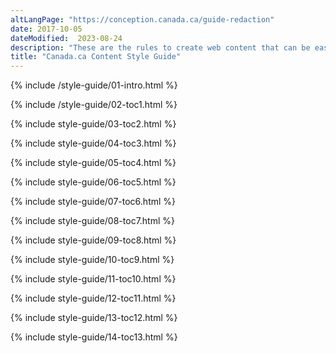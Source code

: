 ```yaml
---
altLangPage: "https://conception.canada.ca/guide-redaction"
date: 2017-10-05
dateModified:  2023-08-24
description: "These are the rules to create web content that can be easily found, understood and used."
title: "Canada.ca Content Style Guide"
---
```

<!-- Intro START id="intro" -->
{% include /style-guide/01-intro.html %} 
<!-- Intro of changes END --> 
<!-- Summary of changes START id="toc1" --> 
{% include /style-guide/02-toc1.html %} 
<!-- Summary of changes END --> 
<!-- Purpose START id="toc2" --> 
{% include style-guide/03-toc2.html %} 
<!--Purpose END --> 
<!-- Use of the style guide START id="toc3" --> 
{% include style-guide/04-toc3.html %} 
<!-- Use of the style guide END --> 
<!-- Related policies, standards and procedures START id="toc4" --> 
{% include style-guide/05-toc4.html %} 
<!-- Related policies, standards and procedures of changes END --> 
<!-- 1.0 Writing principles for web content START id="toc5" --> 
{% include style-guide/06-toc5.html %} 
<!-- 1.0 Writing principles for web content END --> 
<!-- 2.0 Plain language START id="toc6" --> 
{% include style-guide/07-toc6.html %} 
<!-- 2.0 Plain language END --> 
<!-- 3.0 Tone START id="toc7" --> 
{% include style-guide/08-toc7.html %} 
<!-- 3.0 Tone END --> 
<!-- 4.0 Style START id="toc8" --> 
{% include style-guide/09-toc8.html %} 
<!-- 4.0 Style END --> 
<!-- 5.0 Content structure START id="toc9" --> 
{% include style-guide/10-toc9.html %} 
<!-- 5.0 Content structure END --> 
<!-- 6.0 Images and videos START id="toc10" --> 
{% include style-guide/11-toc10.html %} 
<!-- 6.0 Images and videos END --> 
<!-- 7.0 Links START id="toc11" --> 
{% include style-guide/12-toc11.html %} 
<!-- 7.0 Links END --> 
<!-- Web content makeovers START id="toc12" --> 
{% include style-guide/13-toc12.html %} 
<!-- Web content makeovers END --> 
<!-- Resources START id="toc13" --> 
{% include style-guide/14-toc13.html %} 
<!-- Resources END --

